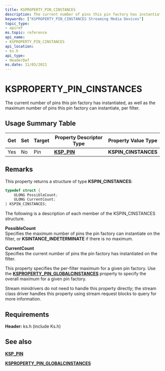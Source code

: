 ```yaml
---
title: KSPROPERTY_PIN_CINSTANCES
description: The current number of pins this pin factory has instantiated, as well as the maximum number of pins this pin factory can instantiate, per filter.
keywords: ["KSPROPERTY_PIN_CINSTANCES Streaming Media Devices"]
topic_type:
- apiref
ms.topic: reference
api_name:
- KSPROPERTY_PIN_CINSTANCES
api_location:
- ks.h
api_type:
- HeaderDef
ms.date: 11/03/2021
---
```


# KSPROPERTY_PIN_CINSTANCES

The current number of pins this pin factory has instantiated, as well as the maximum number of pins this pin factory can instantiate, per filter.

## Usage Summary Table

| Get | Set | Target | Property Descriptor Type | Property Value Type |
|--|--|--|--|--|
| Yes | No | Pin | [**KSP_PIN**](/windows-hardware/drivers/ddi/ks/ns-ks-ksp_pin) | **KSPIN_CINSTANCES** |

## Remarks

This property returns a structure of type **KSPIN_CINSTANCES**:

```cpp
typedef struct {
    ULONG PossibleCount;
    ULONG CurrentCount;
} KSPIN_CINSTANCES;
```

The following is a description of each member of the KSPIN_CINSTANCES structure.

**PossibleCount**  
Specifies the maximum number of pins the pin factory can instantiate on the filter, or **KSINTANCE_INDETERMINATE** if there is no maximum.

**CurrentCount**  
Specifies the current number of pins the pin factory has instantiated on the filter.

This property specifies the per-filter maximum for a given pin factory. Use the [**KSPROPERTY_PIN_GLOBALCINSTANCES**](ksproperty-pin-globalcinstances.md) property to specify the overall maximum for a given pin factory.

Stream minidrivers do not need to handle this property directly; the stream class driver handles this property using stream request blocks to query for more information.

## Requirements

**Header:** ks.h (include Ks.h)

## See also

[**KSP_PIN**](/windows-hardware/drivers/ddi/ks/ns-ks-ksp_pin)

[**KSPROPERTY_PIN_GLOBALCINSTANCES**](ksproperty-pin-globalcinstances.md)
